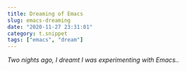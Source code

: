 ```yaml
---
title: Dreaming of Emacs
slug: emacs-dreaming
date: "2020-11-27 23:31:01"
category: t.snippet
tags: ["emacs", "dream"]
---
```


_Two nights ago, I dreamt I was experimenting with Emacs.._
